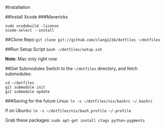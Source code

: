 #Installation

##Install Xcode
###Mavericks
```console
sudo xcodebuild -license
xcode-select --install
```

##Clone Repo
`git clone git://github.com/clang1234/dotfiles ~/dotfiles`

##Run Setup Script
`bash ~/dotfiles/setup.ssh`

__Note__: Mac only right now

##Get Submodules
Switch to the `~/dotfiles` directory, and fetch submodules:

``` console
cd ~/dotfiles
git submodule init
git submodule update
```

###Saving for the future
Linux:
`ln -s ~/dotfiles/nix/bashrc ~/.bashrc`

If on Ubuntu:
`ln -s ~/dotfiles/nix/bash_profile ~/.profile`

Grab these packages:
`sudo apt-get install ctags python-pygments`
